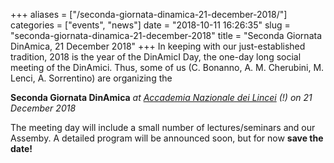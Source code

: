 +++
aliases = ["/seconda-giornata-dinamica-21-december-2018/"]
categories = ["events", "news"]
date = "2018-10-11 16:26:35"
slug = "seconda-giornata-dinamica-21-december-2018"
title = "Seconda Giornata DinAmica, 21 December 2018"
+++
In keeping with our just-established tradition, 2018 is the year of the
DinAmicI Day, the one-day long social meeting of the DinAmici. Thus,
some of us (C. Bonanno, A. M. Cherubini, M. Lenci, A. Sorrentino) are
organizing the

**Seconda Giornata DinAmica** *at [Accademia Nazionale dei
Lincei](http://www.lincei.it/) (!)* *on 21 December 2018*

The meeting day will include a small number of lectures/seminars and our
Assemby. A detailed program will be announced soon, but for now **save
the date!**
